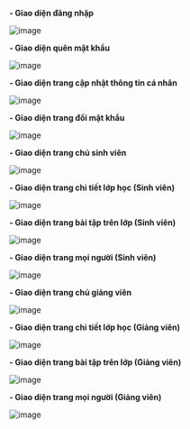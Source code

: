 **- Giao diện đăng nhập**

![image](https://user-images.githubusercontent.com/91455231/156369277-4b552bd3-daaf-420b-b76e-b9f84703a065.png)

**- Giao diện quên mật khẩu**

![image](https://user-images.githubusercontent.com/91455231/156369855-0b8d726b-a6bc-42f3-bcfc-b3927df1c90f.png)


**- Giao diện trang cập nhật thông tin cá nhân**

![image](https://user-images.githubusercontent.com/91455231/156370313-5a5243f4-96e3-4f96-b4cd-db2de526350d.png)

**- Giao diện trang đổi mật khẩu**

![image](https://user-images.githubusercontent.com/91455231/156370825-aa15a7e1-d980-4c62-9192-a79acf1082d9.png)
 
 **- Giao diện trang chủ sinh viên**
 
 ![image](https://user-images.githubusercontent.com/91455231/156371371-37223ba0-b2ed-4638-915a-a3570b4fef93.png)

**- Giao diện trang chi tiết lớp học (Sinh viên)**

![image](https://user-images.githubusercontent.com/91455231/156371832-ff431533-73a7-4c1c-ae5d-daf540e5eb04.png)

**- Giao diện trang bài tập trên lớp (Sinh viên)**

![image](https://user-images.githubusercontent.com/91455231/156372017-dff31ad2-2e07-4840-b1ce-f50389c193f5.png)

**- Giao diện trang mọi người (Sinh viên)**

![image](https://user-images.githubusercontent.com/91455231/156372202-697e3384-fd1f-4af0-84de-ed7db5b2400e.png)

**- Giao diện trang chủ giảng viên**

![image](https://user-images.githubusercontent.com/91455231/156372687-7d471e12-75e4-4106-bb4b-6495c387aada.png)

**- Giao diện trang chi tiết lớp học (Giảng viên)**

![image](https://user-images.githubusercontent.com/91455231/156372935-5ae87cc8-8c5d-494e-9596-3653ebb37831.png)

**- Giao diện trang bài tập trên lớp (Giảng viên)**

![image](https://user-images.githubusercontent.com/91455231/156373187-aeba6c1b-9fcd-41c9-8afd-8f9743f93c5b.png)

**- Giao diện trang mọi người (Giảng viên)**

![image](https://user-images.githubusercontent.com/91455231/156373389-a5976dcd-29da-4b9b-b0ef-b794a5410223.png)









